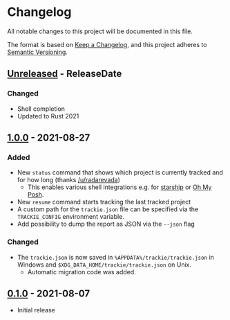 # Changelog
All notable changes to this project will be documented in this file.

The format is based on [Keep a Changelog](https://keepachangelog.com/en/1.0.0/),
and this project adheres to [Semantic Versioning](https://semver.org/spec/v2.0.0.html).

<!-- next-header -->

## [Unreleased] - ReleaseDate

### Changed

- Shell completion
- Updated to Rust 2021

## [1.0.0] - 2021-08-27

### Added
- New `status` command that shows which project is currently tracked and for how long (thanks [/u/radarevada](https://www.reddit.com/r/programming/comments/ozxrd4/trackie_is_a_private_daemonless_time_tracker/h84sukr))
  - This enables various shell integrations e.g. for [starship](https://starship.rs) or [Oh My Posh](https://ohmyposh.dev/).
- New `resume` command starts tracking the last tracked project
- A custom path for the `trackie.json` file can be specified via the `TRACKIE_CONFIG` environment variable.
- Add possibility to dump the report as JSON via the `--json` flag

### Changed
- The `trackie.json` is now saved in `%APPDATA%/trackie/trackie.json` in Windows and `$XDG_DATA_HOME/trackie/trackie.json` on Unix. 
  - Automatic migration code was added.

## [0.1.0] - 2021-08-07

- Initial release

<!-- next-url -->
[Unreleased]: https://github.com/assert-rs/predicates-rs/compare/v1.0.0...HEAD
[1.0.0]: https://github.com/beatbrot/trackie/compare/v0.1.0...v1.0.0
[0.1.0]: https://github.com/beatbrot/trackie/releases/tag/v0.1.0
